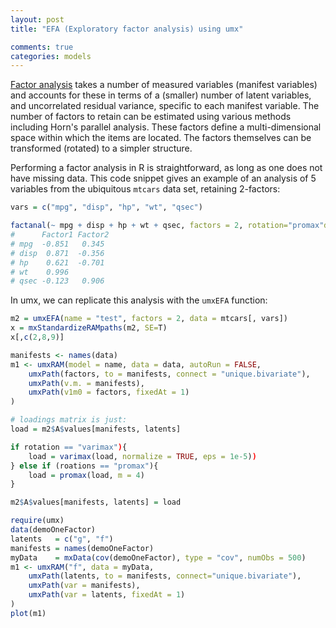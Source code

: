 ```yaml
---
layout: post
title: "EFA (Exploratory factor analysis) using umx"

comments: true
categories: models
---
```


[Factor analysis](https://en.wikipedia.org/wiki/Factor_analysis) takes a number of measured variables (manifest variables) and accounts for these in terms of a (smaller) number of latent variables, and uncorrelated residual variance, specific to each manifest variable. The number of factors to retain can be estimated using various methods including Horn's parallel analysis. These factors define a multi-dimensional space within which the items are located. The factors themselves can be transformed (rotated) to a simpler structure.

Performing a factor analysis in R is straightforward, as long as one does not have missing data. This code snippet gives an example of an analysis of 5 variables from the ubiquitous `mtcars` data set, retaining 2-factors: 

```r
vars = c("mpg", "disp", "hp", "wt", "qsec")

factanal(~ mpg + disp + hp + wt + qsec, factors = 2, rotation="promax"data = mtcars)
#      Factor1 Factor2
# mpg  -0.851   0.345
# disp  0.871  -0.356
# hp    0.621  -0.701
# wt    0.996
# qsec -0.123   0.906
```

In umx, we can replicate this analysis with the `umxEFA` function:

```r
m2 = umxEFA(name = "test", factors = 2, data = mtcars[, vars])
x = mxStandardizeRAMpaths(m2, SE=T)
x[,c(2,8,9)]

manifests <- names(data)
m1 <- umxRAM(model = name, data = data, autoRun = FALSE,
	umxPath(factors, to = manifests, connect = "unique.bivariate"),
	umxPath(v.m. = manifests),
	umxPath(v1m0 = factors, fixedAt = 1)
)

# loadings matrix is just:
load = m2$A$values[manifests, latents]

if rotation == "varimax"){
	load = varimax(load, normalize = TRUE, eps = 1e-5))
} else if (roations == "promax"){
	load = promax(load, m = 4)
}

m2$A$values[manifests, latents] = load

require(umx)
data(demoOneFactor)
latents   = c("g", "f")
manifests = names(demoOneFactor)
myData    = mxData(cov(demoOneFactor), type = "cov", numObs = 500)
m1 <- umxRAM("f", data = myData,
	umxPath(latents, to = manifests, connect="unique.bivariate"),
	umxPath(var = manifests),
	umxPath(var = latents, fixedAt = 1)
)
plot(m1)

```
